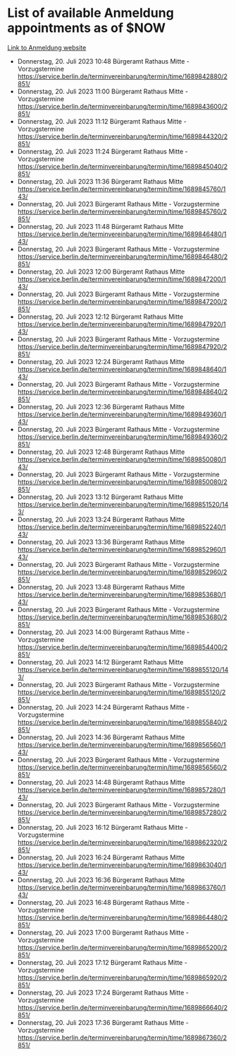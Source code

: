 # List of available Anmeldung appointments as of $NOW
[Link to Anmeldung website](https://service.berlin.de/terminvereinbarung/termin/tag.php?termin=1&anliegen[]=120686&dienstleisterlist=122210,122217,327316,122219,327312,122227,327314,122231,327346,122243,327348,122254,122252,329742,122260,329745,122262,329748,122271,327278,122273,327274,122277,327276,330436,122280,327294,122282,327290,122284,327292,122291,327270,122285,327266,122286,327264,122296,327268,150230,329760,122297,327286,122294,327284,122312,329763,122314,329775,122304,327330,122311,327334,122309,327332,317869,122281,327352,122279,329772,122283,122276,327324,122274,327326,122267,329766,122246,327318,122251,327320,122257,327322,122208,327298,122226,327300&herkunft=http%3A%2F%2Fservice.berlin.de%2Fdienstleistung%2F120686%2F)
- Donnerstag, 20. Juli 2023 10:48 Bürgeramt Rathaus Mitte - Vorzugstermine https://service.berlin.de/terminvereinbarung/termin/time/1689842880/2851/
- Donnerstag, 20. Juli 2023 11:00 Bürgeramt Rathaus Mitte - Vorzugstermine https://service.berlin.de/terminvereinbarung/termin/time/1689843600/2851/
- Donnerstag, 20. Juli 2023 11:12 Bürgeramt Rathaus Mitte - Vorzugstermine https://service.berlin.de/terminvereinbarung/termin/time/1689844320/2851/
- Donnerstag, 20. Juli 2023 11:24 Bürgeramt Rathaus Mitte - Vorzugstermine https://service.berlin.de/terminvereinbarung/termin/time/1689845040/2851/
- Donnerstag, 20. Juli 2023 11:36 Bürgeramt Rathaus Mitte https://service.berlin.de/terminvereinbarung/termin/time/1689845760/143/
- Donnerstag, 20. Juli 2023  Bürgeramt Rathaus Mitte - Vorzugstermine https://service.berlin.de/terminvereinbarung/termin/time/1689845760/2851/
- Donnerstag, 20. Juli 2023 11:48 Bürgeramt Rathaus Mitte https://service.berlin.de/terminvereinbarung/termin/time/1689846480/143/
- Donnerstag, 20. Juli 2023  Bürgeramt Rathaus Mitte - Vorzugstermine https://service.berlin.de/terminvereinbarung/termin/time/1689846480/2851/
- Donnerstag, 20. Juli 2023 12:00 Bürgeramt Rathaus Mitte https://service.berlin.de/terminvereinbarung/termin/time/1689847200/143/
- Donnerstag, 20. Juli 2023  Bürgeramt Rathaus Mitte - Vorzugstermine https://service.berlin.de/terminvereinbarung/termin/time/1689847200/2851/
- Donnerstag, 20. Juli 2023 12:12 Bürgeramt Rathaus Mitte https://service.berlin.de/terminvereinbarung/termin/time/1689847920/143/
- Donnerstag, 20. Juli 2023  Bürgeramt Rathaus Mitte - Vorzugstermine https://service.berlin.de/terminvereinbarung/termin/time/1689847920/2851/
- Donnerstag, 20. Juli 2023 12:24 Bürgeramt Rathaus Mitte https://service.berlin.de/terminvereinbarung/termin/time/1689848640/143/
- Donnerstag, 20. Juli 2023  Bürgeramt Rathaus Mitte - Vorzugstermine https://service.berlin.de/terminvereinbarung/termin/time/1689848640/2851/
- Donnerstag, 20. Juli 2023 12:36 Bürgeramt Rathaus Mitte https://service.berlin.de/terminvereinbarung/termin/time/1689849360/143/
- Donnerstag, 20. Juli 2023  Bürgeramt Rathaus Mitte - Vorzugstermine https://service.berlin.de/terminvereinbarung/termin/time/1689849360/2851/
- Donnerstag, 20. Juli 2023 12:48 Bürgeramt Rathaus Mitte https://service.berlin.de/terminvereinbarung/termin/time/1689850080/143/
- Donnerstag, 20. Juli 2023  Bürgeramt Rathaus Mitte - Vorzugstermine https://service.berlin.de/terminvereinbarung/termin/time/1689850080/2851/
- Donnerstag, 20. Juli 2023 13:12 Bürgeramt Rathaus Mitte https://service.berlin.de/terminvereinbarung/termin/time/1689851520/143/
- Donnerstag, 20. Juli 2023 13:24 Bürgeramt Rathaus Mitte https://service.berlin.de/terminvereinbarung/termin/time/1689852240/143/
- Donnerstag, 20. Juli 2023 13:36 Bürgeramt Rathaus Mitte https://service.berlin.de/terminvereinbarung/termin/time/1689852960/143/
- Donnerstag, 20. Juli 2023  Bürgeramt Rathaus Mitte - Vorzugstermine https://service.berlin.de/terminvereinbarung/termin/time/1689852960/2851/
- Donnerstag, 20. Juli 2023 13:48 Bürgeramt Rathaus Mitte https://service.berlin.de/terminvereinbarung/termin/time/1689853680/143/
- Donnerstag, 20. Juli 2023  Bürgeramt Rathaus Mitte - Vorzugstermine https://service.berlin.de/terminvereinbarung/termin/time/1689853680/2851/
- Donnerstag, 20. Juli 2023 14:00 Bürgeramt Rathaus Mitte - Vorzugstermine https://service.berlin.de/terminvereinbarung/termin/time/1689854400/2851/
- Donnerstag, 20. Juli 2023 14:12 Bürgeramt Rathaus Mitte https://service.berlin.de/terminvereinbarung/termin/time/1689855120/143/
- Donnerstag, 20. Juli 2023  Bürgeramt Rathaus Mitte - Vorzugstermine https://service.berlin.de/terminvereinbarung/termin/time/1689855120/2851/
- Donnerstag, 20. Juli 2023 14:24 Bürgeramt Rathaus Mitte - Vorzugstermine https://service.berlin.de/terminvereinbarung/termin/time/1689855840/2851/
- Donnerstag, 20. Juli 2023 14:36 Bürgeramt Rathaus Mitte https://service.berlin.de/terminvereinbarung/termin/time/1689856560/143/
- Donnerstag, 20. Juli 2023  Bürgeramt Rathaus Mitte - Vorzugstermine https://service.berlin.de/terminvereinbarung/termin/time/1689856560/2851/
- Donnerstag, 20. Juli 2023 14:48 Bürgeramt Rathaus Mitte https://service.berlin.de/terminvereinbarung/termin/time/1689857280/143/
- Donnerstag, 20. Juli 2023  Bürgeramt Rathaus Mitte - Vorzugstermine https://service.berlin.de/terminvereinbarung/termin/time/1689857280/2851/
- Donnerstag, 20. Juli 2023 16:12 Bürgeramt Rathaus Mitte - Vorzugstermine https://service.berlin.de/terminvereinbarung/termin/time/1689862320/2851/
- Donnerstag, 20. Juli 2023 16:24 Bürgeramt Rathaus Mitte https://service.berlin.de/terminvereinbarung/termin/time/1689863040/143/
- Donnerstag, 20. Juli 2023 16:36 Bürgeramt Rathaus Mitte https://service.berlin.de/terminvereinbarung/termin/time/1689863760/143/
- Donnerstag, 20. Juli 2023 16:48 Bürgeramt Rathaus Mitte - Vorzugstermine https://service.berlin.de/terminvereinbarung/termin/time/1689864480/2851/
- Donnerstag, 20. Juli 2023 17:00 Bürgeramt Rathaus Mitte - Vorzugstermine https://service.berlin.de/terminvereinbarung/termin/time/1689865200/2851/
- Donnerstag, 20. Juli 2023 17:12 Bürgeramt Rathaus Mitte - Vorzugstermine https://service.berlin.de/terminvereinbarung/termin/time/1689865920/2851/
- Donnerstag, 20. Juli 2023 17:24 Bürgeramt Rathaus Mitte - Vorzugstermine https://service.berlin.de/terminvereinbarung/termin/time/1689866640/2851/
- Donnerstag, 20. Juli 2023 17:36 Bürgeramt Rathaus Mitte - Vorzugstermine https://service.berlin.de/terminvereinbarung/termin/time/1689867360/2851/
